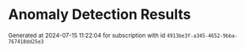 # Anomaly Detection Results


<sup>Generated at 2024-07-15 11:22:04 for subscription with id `4913be3f-a345-4652-9bba-767418dd25e3`</sup>
